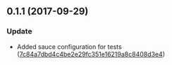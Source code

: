 <a name="0.1.1"></a>
## 0.1.1 (2017-09-29)


### Update

* Added sauce configuration for tests ([7c84a7dbd4c4be2e29fc351e16219a8c8408d3e4](https://github.com/advanced-rest-client/data-import-export-panel/commit/7c84a7dbd4c4be2e29fc351e16219a8c8408d3e4))



